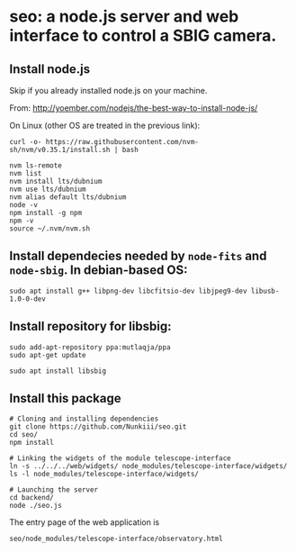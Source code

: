 seo: a node.js server and web interface to control a SBIG camera.
============

## Install node.js
Skip if you already installed node.js on your machine.

From:
http://yoember.com/nodejs/the-best-way-to-install-node-js/

On Linux (other OS are treated in the previous link):


    curl -o- https://raw.githubusercontent.com/nvm-sh/nvm/v0.35.1/install.sh | bash

    nvm ls-remote
    nvm list
    nvm install lts/dubnium
    nvm use lts/dubnium
    nvm alias default lts/dubnium
    node -v
    npm install -g npm
    npm -v
    source ~/.nvm/nvm.sh


## Install dependecies needed by `node-fits` and `node-sbig`. In debian-based OS:

    sudo apt install g++ libpng-dev libcfitsio-dev libjpeg9-dev libusb-1.0-0-dev

## Install repository for libsbig:

    sudo add-apt-repository ppa:mutlaqja/ppa
    sudo apt-get update
    
    sudo apt install libsbig


## Install this package

    # Cloning and installing dependencies
    git clone https://github.com/Nunkiii/seo.git
    cd seo/
    npm install

    # Linking the widgets of the module telescope-interface
    ln -s ../../../web/widgets/ node_modules/telescope-interface/widgets/
    ls -l node_modules/telescope-interface/widgets/
    
    # Launching the server
    cd backend/
    node ./seo.js

The entry page of the web application is

    seo/node_modules/telescope-interface/observatory.html
